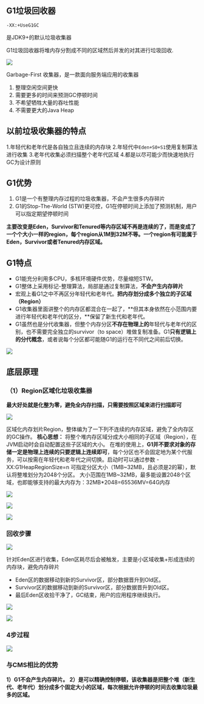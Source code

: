 ## G1垃圾回收器

`-XX:+UseG1GC`

是JDK9+的默认垃圾收集器

G1垃圾回收器将堆内存分割成不同的区域然后并发的对其进行垃圾回收.

![](https://youpaiyun.zongqilive.cn/image/20200609155614.png)



Garbage-First 收集器，是一款面向服务端应用的收集器

1. 整理空闲空间更快
2. 需要更多的时间来预测GC停顿时间
3. 不希望牺牲大量的吞吐性能
4. 不需要更大的Java Heap



## 以前垃圾收集器的特点

1.年轻代和老年代是各自独立且连续的内存块
2.年轻代中`Eden+S0+S1`使用复制算法进行收集
3.老年代收集必须扫描整个老年代区域
4.都是以尽可能少而快速地执行GC为设计原则



## G1优势

1. G1是一个有整理内存过程的垃圾收集器，不会产生很多内存碎片
2. G1的Stop-The-World (STW)更可控，G1在停顿时间上添加了预测机制，用户可以指定期望停顿时间



**主要改变是Eden，Survivor和Tenured等内存区域不再是连续的了，而是变成了一个个大小一样的region，每个region从1M到32M不等。一个region有可能属于Eden，Survivor或者Tenured内存区域。**



## G1特点

- G1能充分利用多CPU，多核环境硬件优势，尽量缩短STW。
- G1整体上采用标记-整理算法，局部是通过复制算法，**不会产生内存碎片**
- 宏观上看G1之中不再区分年轻代和老年代。**把内存划分成多个独立的子区域（Region）**
- G1收集器里面讲整个的内存区都混合在一起了，**但其本身依然在小范围内要进行年轻代和老年代的区分，**保留了新生代和老年代。
- G1虽然也是分代收集器，但整个内存分区**不存在物理上的**年轻代与老年代的区别，也不需要完全独立的survivor（to space）堆做复制准备。G1**只有逻辑上的分代概念**，或者说每个分区都可能随G1的运行在不同代之间前后切换。

![](https://youpaiyun.zongqilive.cn/image/20200425151855.png)



## 底层原理

### （1）Region区域化垃圾收集器

**最大好处就是化整为零，避免全内存扫描，只需要按照区域来进行扫描即可**

![](https://youpaiyun.zongqilive.cn/image/20200425153537.png)

区域化内存划片Region，整体编为了一下列不连续的内存区域，避免了全内存区的GC操作。
**核心思想：** 将整个堆内存区域分成大小相同的子区域（Region），在JVM启动时会自动配置这些子区域的大小。
在堆的使用上，**G1并不要求对象的存储一定是物理上连续的只要逻辑上连续即可**，每个分区也不会固定地为某个代服务，可以按需在年轻代和老年代之间切换。启动时可以通过参数 -XX:G1HeapRegionSize=n 可指定分区大小（1MB~32MB，且必须是2的幂），默认将整堆划分为2048个分区。
大小范围在1MB~32MB，最多能设置2048个区域，也即能够支持的最大内存为：32MB*2048=65536MV=64G内存

![](https://youpaiyun.zongqilive.cn/image/20200425153557.png)

![](https://youpaiyun.zongqilive.cn/image/20200425153635.png)

![](https://youpaiyun.zongqilive.cn/image/20200425153644.png)





### 回收步骤

![](https://youpaiyun.zongqilive.cn/image/20200425153702.png)

针对Eden区进行收集，Eden区耗尽后会被触发，主要是小区域收集+形成连续的内存块，避免内存碎片

- Eden区的数据移动到新的Survivor区，部分数据晋升到Old区。
- Survivor区的数据移动到新的Survivor区，部分数据晋升到Old区。
- 最后Eden区收拾干净了，GC结束，用户的应用程序继续执行。

![](https://youpaiyun.zongqilive.cn/image/20200425153804.png)

![](https://youpaiyun.zongqilive.cn/image/20200425153812.png)

### 4步过程

![](https://youpaiyun.zongqilive.cn/image/20200425153840.png)





### 与CMS相比的优势

**1）G1不会产生内存碎片。**
**2）是可以精确控制停顿，该收集器是把整个堆（新生代、老年代）划分成多个固定大小的区域，每次根据允许停顿的时间去收集垃圾最多的区域。**

























































